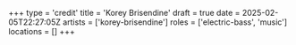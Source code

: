 +++
type = 'credit'
title = 'Korey Brisendine'
draft = true
date = 2025-02-05T22:27:05Z
artists = ['korey-brisendine']
roles = ['electric-bass', 'music']
locations = []
+++
